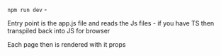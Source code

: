 `npm run dev` -

Entry point is the app.js file and reads the Js files - if you have TS then transpiled back into JS for browser

Each page then is rendered with it props
